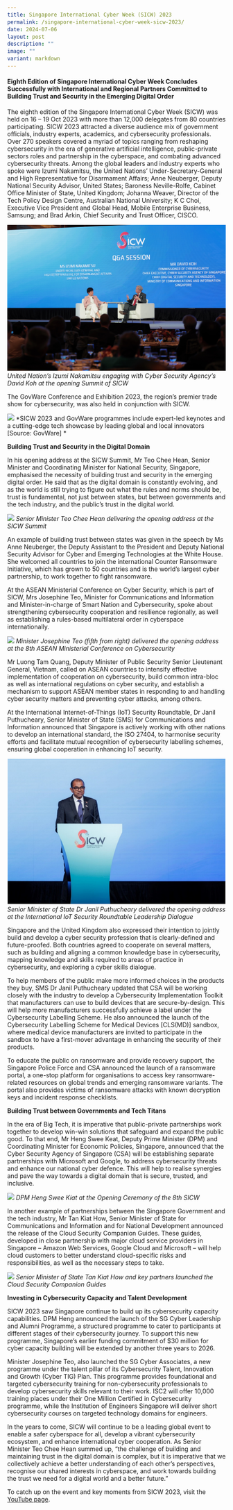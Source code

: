 ```yaml
---
title: Singapore International Cyber Week (SICW) 2023
permalink: /singapore-international-cyber-week-sicw-2023/
date: 2024-07-06
layout: post
description: ""
image: ""
variant: markdown
---
```

#### **Eighth Edition of Singapore International Cyber Week Concludes Successfully with International and Regional Partners Committed to Building Trust and Security in the Emerging Digital Order**

The eighth edition of the Singapore International Cyber Week (SICW) was held on 16 – 19 Oct 2023 with more than 12,000 delegates from 80 countries participating. 
SICW 2023 attracted a diverse audience mix of government officials, industry experts, academics, and cybersecurity professionals. Over 270 speakers covered a myriad of topics ranging from reshaping cybersecurity in the era of generative artificial intelligence, public-private sectors roles and partnership in the cyberspace, and combating advanced cybersecurity threats. 
Among the global leaders and industry experts who spoke were Izumi Nakamitsu, the United Nations’ Under-Secretary-General and High Representative for Disarmament Affairs; Anne Neuberger, Deputy National Security Advisor, United States; Baroness Neville-Rolfe, Cabinet Office Minister of State, United Kingdom; Johanna Weaver, Director of the Tech Policy Design Centre, Australian National University;  K C Choi, Executive Vice President and Global Head, Mobile Enterprise Business, Samsung; and Brad Arkin, Chief Security and Trust Officer, CISCO. 

![](/images/2023%20highlights%20publication/Summit.jpg)
*United Nation’s Izumi Nakamitsu engaging with Cyber Security Agency’s David Koh at the opening Summit of SICW*

The GovWare Conference and Exhibition 2023, the region’s premier trade show for cybersecurity, was also held in conjunction with SICW.

![](/images/2023%20highlights%20publication/D1_Exhibition_149.jpg)
*SICW 2023 and GovWare programmes include expert-led keynotes and a cutting-edge tech showcase by leading global and local innovators
[Source: GovWare] *

**Building Trust and Security in the Digital Domain**

In his opening address at the SICW Summit, Mr Teo Chee Hean, Senior Minister and Coordinating Minister for National Security, Singapore, emphasised the necessity of building trust and security in the emerging digital order. He said that as the digital domain is constantly evolving, and as the world is still trying to figure out what the rules and norms should be, trust is fundamental, not just between states, but between governments and the tech industry, and the public’s trust in the digital world.

![](/images/2023%20highlights%20publication/Summit_SMTeo.jpg)
*Senior Minister Teo Chee Hean delivering the opening address at the SICW Summit*

An example of building trust between states was given in the speech by Ms Anne Neuberger, the Deputy Assistant to the President and Deputy National Security Advisor for Cyber and Emerging Technologies at the White House. She welcomed all countries to join the international Counter Ransomware Initiative, which has grown to 50 countries and is the world’s largest cyber partnership, to work together to fight ransomware. 

At the ASEAN Ministerial Conference on Cyber Security, which is part of SICW, Mrs Josephine Teo, Minister for Communications and Information and Minister-in-charge of Smart Nation and Cybersecurity, spoke about strengthening cybersecurity cooperation and resilience regionally, as well as establishing a rules-based multilateral order in cyberspace internationally. 

![](/images/2023%20highlights%20publication/AMCC.jpg)
*Minister Josephine Teo (fifth from right) delivered the opening address at the 8th ASEAN Ministerial Conference on Cybersecurity*

Mr Luong Tam Quang, Deputy Minister of Public Security Senior Lieutenant General, Vietnam, called on ASEAN countries to intensify effective implementation of cooperation on cybersecurity, build common intra-bloc as well as international regulations on cyber security, and establish a mechanism to support ASEAN member states in responding to and handling cyber security matters and preventing cyber attacks, among others.

At the International Internet-of-Things (IoT) Security Roundtable, Dr Janil Puthucheary, Senior Minister of State (SMS) for Communications and Information announced that Singapore is actively working with other nations to develop an international standard, the ISO 27404, to harmonise security efforts and facilitate mutual recognition of cybersecurity labelling schemes, ensuring global cooperation in enhancing IoT security.

![](/images/2023%20highlights%20publication/Janil.png)
*Senior Minister of State Dr Janil Puthucheary delivered the opening address at the International IoT Security Roundtable Leadership Dialogue*

Singapore and the United Kingdom also expressed their intention to jointly build and develop a cyber security profession that is clearly-defined and future-proofed. Both countries agreed to cooperate on several matters, such as building and aligning a common knowledge base in cybersecurity, mapping knowledge and skills required to areas of practice in cybersecurity, and exploring a cyber skills dialogue. 

To help members of the public make more informed choices in the products they buy, SMS Dr Janil Puthucheary updated that CSA will be working closely with the industry to develop a Cybersecurity Implementation Toolkit that manufacturers can use to build devices that are secure-by-design. This will help more manufacturers successfully achieve a label under the Cybersecurity Labelling Scheme. He also announced the launch of the Cybersecurity Labelling Scheme for Medical Devices [CLS(MD)] sandbox, where medical device manufacturers are invited to participate in the sandbox to have a first-mover advantage in enhancing the security of their products. 

To educate the public on ransomware and provide recovery support, the Singapore Police Force and CSA announced the launch of a ransomware portal, a one-stop platform for organisations to access key ransomware-related resources on global trends and emerging ransomware variants. The portal also provides victims of ransomware attacks with known decryption keys and incident response checklists.

**Building Trust between Governments and Tech Titans**

In the era of Big Tech, it is imperative that public-private partnerships work together to develop win-win solutions that safeguard and expand the public good. To that end, Mr Heng Swee Keat, Deputy Prime Minister (DPM) and Coordinating Minister for Economic Policies, Singapore, announced that the Cyber Security Agency of Singapore (CSA) will be establishing separate partnerships with Microsoft and Google, to address cybersecurity threats and enhance our national cyber defence. This will help to realise synergies and pave the way towards a digital domain that is secure, trusted, and inclusive.

![](/images/2023%20highlights%20publication/DPM_Heng.jpg)
*DPM Heng Swee Kiat at the Opening Ceremony of the 8th SICW*

In another example of partnerships between the Singapore Government and the tech industry, Mr Tan Kiat How, Senior Minister of State for Communications and Information and for National Development announced the release of the Cloud Security Companion Guides. These guides, developed in close partnership with major cloud service providers in Singapore – Amazon Web Services, Google Cloud and Microsoft – will help cloud customers to better understand cloud-specific risks and responsibilities, as well as the necessary steps to take.

![](/images/2023%20highlights%20publication/0D2A6362.jpg)
*Senior Minister of State Tan Kiat How and key partners launched the Cloud Security Companion Guides*

**Investing in Cybersecurity Capacity and Talent Development**

SICW 2023 saw Singapore continue to build up its cybersecurity capacity capabilities. DPM Heng announced the launch of the SG Cyber Leadership and Alumni Programme, a structured programme to cater to participants at different stages of their cybersecurity journey. To support this new programme, Singapore’s earlier funding commitment of $30 million for cyber capacity building will be extended by another three years to 2026. 

Minister Josephine Teo, also launched the SG Cyber Associates, a new programme under the talent pillar of its Cybersecurity Talent, Innovation and Growth (Cyber TIG) Plan. This programme provides foundational and targeted cybersecurity training for non-cybersecurity professionals to develop cybersecurity skills relevant to their work. ISC2 will offer 10,000 training places under their One Million Certified in Cybersecurity programme, while the Institution of Engineers Singapore will deliver short cybersecurity courses on targeted technology domains for engineers.

In the years to come, SICW will continue to be a leading global event to enable a safer cyberspace for all, develop a vibrant cybersecurity ecosystem, and enhance international cyber cooperation. As Senior Minister Teo Chee Hean summed up, “the challenge of building and maintaining trust in the digital domain is complex, but it is imperative that we collectively achieve a better understanding of each other’s perspectives, recognise our shared interests in cyberspace, and work towards building the trust we need for a digital world and a better future.”

To catch up on the event and key moments from SICW 2023, visit the [YouTube page](https://www.youtube.com/@sicwsg).